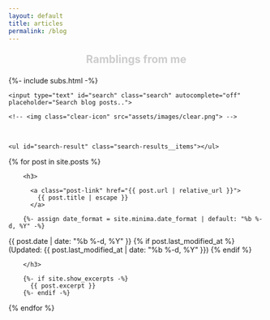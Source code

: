 ```yaml
---
layout: default
title: articles
permalink: /blog
---
```


<p style="text-align:center; color:#cccccc; padding:0; font-size: 150%" ><b>Ramblings from me</b></p>


<div>
		{%- include subs.html -%}
</div>


<div class="inputT">
	
	<input type="text" id="search" class="search" autocomplete="off" placeholder="Search blog posts..">
	
	<!-- <img class="clear-icon" src="assets/images/clear.png"> -->

</div>


<br>
<div class="search-results">
	
	<ul id="search-result" class="search-results__items"></ul>

</div>





<div id="posts">
  {% for post in site.posts %}
	
        <h3>

          <a class="post-link" href="{{ post.url | relative_url }}">
            {{ post.title | escape }}
          </a>
          
        {%- assign date_format = site.minima.date_format | default: "%b %-d, %Y" -%}
   
  <div class="time">
  <time datetime="{{ post.date | date_to_xmlschema }}">{{ post.date | date: "%b %-d, %Y" }}</time>
  {% if post.last_modified_at %}
  (Updated: <time datetime="{{ post.last_modified_at | date_to_xmlschema }}">{{ post.last_modified_at | date: "%b %-d, %Y" }}</time>)
  {% endif %}
  
  </div>
  
        </h3>
        
        {%- if site.show_excerpts -%}
          {{ post.excerpt }}
        {%- endif -%}
	
  {% endfor %}
</div>






<!-- Script pointing to search-script.js -->
<script src="/assets/js/simple-jekyll-search.js" type="text/javascript"></script>

<!-- Configuration -->
<script>

SimpleJekyllSearch({
  searchInput: document.getElementById('search'),
  resultsContainer: document.getElementById('search-result'),
  json: '/search.json',
  searchResultTemplate: '<li class="Scontain"><a href="{{ site.url }}{url}">{title}</a>  <time datetime="{date}" class="time">{date}</time> </li>'
})

/**
function removePosts(){
	
	var inputV = document.getElementById("search").value;
	
	if (inputV == ""){
	
	 document.getElementById('posts').style.display = 'block';
	
	}else {
	
	     document.getElementById('posts').style.display = 'none';
	
	}
	
	console.log(inputV);
	
}
**/

// search input button 

 // const clearIcon = document.querySelector(".clear-icon");
  const searchBar = document.querySelector(".search");

  searchBar.addEventListener("keyup", () => {
    if(searchBar.value /** && clearIcon.style.visibility != "visible" **/ ){
      /** clearIcon.style.visibility = "visible"; **/
      document.getElementById('search-result').style.display = 'block';
      document.getElementById('posts').style.display = 'none';
    } else if(!searchBar.value) {
      /** clearIcon.style.visibility = "hidden"; **/
      document.getElementById('posts').style.display = 'block';
    }
  });


/**
  clearIcon.addEventListener("click", () => {
    searchBar.value = "";
    clearIcon.style.visibility = "hidden";
    document.getElementById('posts').style.display = 'block';
    document.getElementById('search-result').style.display = 'none';
	
  })
**/


</script>
